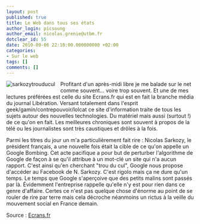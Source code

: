 ```yaml
---
layout: post
published: true
title: Le Web dans tous ses états
author_login: picsoung
author_email: nicolas.grenie@utbm.fr
dotclear_id: 55
date: 2010-09-06 22:10:00.000000000 +02:00
categories:
- Sur le web
tags: []
comments: []
---
```

<p><a href="/public/illus_billets/sarkozytrouducul.png" title="sarkozytrouducul"><img src="/public/illus_billets/.sarkozytrouducul_m.jpg" alt="sarkozytrouducul" style="float:left; margin: 0 1em 1em 0;" title="sarkozytrouducul, sept. 2010" /></a>
Profitant d'un après-midi libre je me balade sur le net comme souvent… voire trop souvent.
Et une de mes lectures préférées est celle du site Ecrans.fr qui est en fait la branche média du journal Libération. Versant totalement dans l'esprit geek/gamin/contrepouvoir/lolcat ce site d'information traite de tous les sujets autour des nouvelles technologies. Du matériel mais aussi (surtout !) de ce qu'on en fait. Les meilleures chroniques sont souvent à propos de la télé ou les journalistes sont très caustiques et drôles à la fois.</p>


<p>Parmi les titres du jour un m'a particulièrement fait rire : Nicolas Sarkozy, le président français, a une nouvelle fois était la cible de ce qu'on appelle un Google Bombing. Cet acte pacifique a pour but de perturber l'algorithme de Google de façon à se qu'il attribue à un mot-clé un site qui n'a aucun rapport. C'est ainsi qu'en cherchant "trou du cul", Google nous propose d'accéder au Facebook de N. Sarkozy. C'est rigolo mais ça ne dure qu'un temps. Le temps que Google s'aperçoive que des petits malins sont passés par là. Évidemment l'entreprise rappelle qu'elle n'y est pour rien dans ce genre d'affaire.
Certes ce n'est pas quelque chose d'énorme au point de se rouler de rire par terre mais cela décroche néanmoins un rictus à la veille du mouvement social en France demain.</p>


<p>Source&nbsp;: <a href="http://ecrans.fr/Sarkozy-Google-et-le-trou-du-cul,10753.html" hreflang="fr">Ecrans.fr</a></p>
